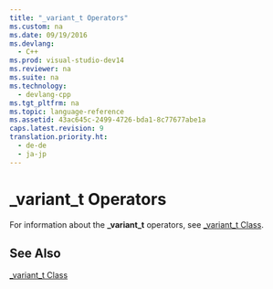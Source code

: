 ```yaml
---
title: "_variant_t Operators"
ms.custom: na
ms.date: 09/19/2016
ms.devlang: 
  - C++
ms.prod: visual-studio-dev14
ms.reviewer: na
ms.suite: na
ms.technology: 
  - devlang-cpp
ms.tgt_pltfrm: na
ms.topic: language-reference
ms.assetid: 43ac645c-2499-4726-bda1-8c77677abe1a
caps.latest.revision: 9
translation.priority.ht: 
  - de-de
  - ja-jp
---
```

# _variant_t Operators
For information about the **_variant_t** operators, see [_variant_t Class](../vs140/_variant_t-Class.md).  
  
## See Also  
 [_variant_t Class](../vs140/_variant_t-Class.md)
